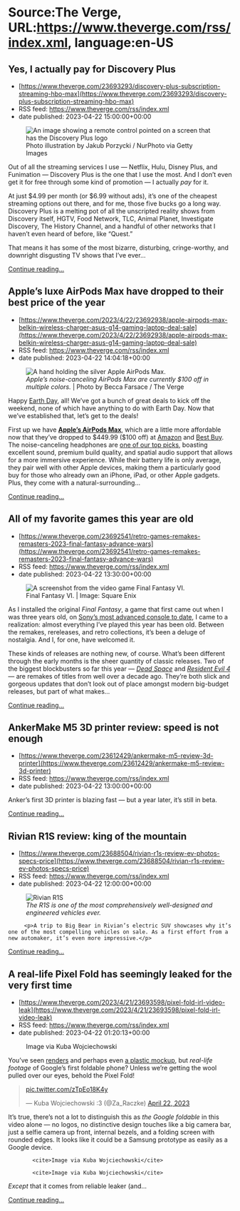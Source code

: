 # Source:The Verge, URL:https://www.theverge.com/rss/index.xml, language:en-US

## Yes, I actually pay for Discovery Plus
 - [https://www.theverge.com/23693293/discovery-plus-subscription-streaming-hbo-max](https://www.theverge.com/23693293/discovery-plus-subscription-streaming-hbo-max)
 - RSS feed: https://www.theverge.com/rss/index.xml
 - date published: 2023-04-22 15:00:00+00:00

<figure>
      <img alt="An image showing a remote control pointed on a screen that has the Discovery Plus logo" src="https://cdn.vox-cdn.com/thumbor/YPZg6CKN4mEVfGjDDDFPVQO25Qk=/0x0:3543x2362/1310x873/cdn.vox-cdn.com/uploads/chorus_image/image/72206572/1238343880.0.jpg" />
        <figcaption>Photo illustration by Jakub Porzycki / NurPhoto via Getty Images</figcaption>
    </figure>

  <p id="mkslAC">Out of all the streaming services I use — Netflix, Hulu, Disney Plus, and Funimation — Discovery Plus is the one that I use the most. And I don’t even get it for free through some kind of promotion — I actually <em>pay</em> for it.</p>
<p id="SQ6jui">At just $4.99 per month (or $6.99 without ads), it’s one of the cheapest streaming options out there, and for me, those five bucks go a long way. Discovery Plus is a melting pot of all the unscripted reality shows from Discovery itself, HGTV, Food Network, TLC, Animal Planet, Investigate Discovery, The History Channel, and a handful of other networks that I haven’t even heard of before, like “Quest.” </p>
<p id="wT4ExQ">That means it has some of the most bizarre, disturbing, cringe-worthy, and downright disgusting TV shows that I’ve ever...</p>
  <p>
    <a href="https://www.theverge.com/23693293/discovery-plus-subscription-streaming-hbo-max">Continue reading&hellip;</a>
  </p>

## Apple’s luxe AirPods Max have dropped to their best price of the year
 - [https://www.theverge.com/2023/4/22/23692938/apple-airpods-max-belkin-wireless-charger-asus-g14-gaming-laptop-deal-sale](https://www.theverge.com/2023/4/22/23692938/apple-airpods-max-belkin-wireless-charger-asus-g14-gaming-laptop-deal-sale)
 - RSS feed: https://www.theverge.com/rss/index.xml
 - date published: 2023-04-22 14:04:18+00:00

<figure>
      <img alt="A hand holding the silver Apple AirPods Max." src="https://cdn.vox-cdn.com/thumbor/i0MLEvo57r7jkuNWWMSlY7OFUcg=/59x0:1982x1282/1310x873/cdn.vox-cdn.com/uploads/chorus_image/image/72206470/IMG_6828_3.0.jpg" />
        <figcaption><em>Apple’s noise-canceling AirPods Max are currently $100 off in multiple colors.</em> | Photo by Becca Farsace / The Verge</figcaption>
    </figure>

  <p id="D2iUGu">Happy <a href="https://www.theverge.com/23688450/earth-day-2023-green-greenwashed-brands-climate-plastic-pollution">Earth Day</a>, all! We’ve got a bunch of great deals to kick off the weekend, none of which have anything to do with Earth Day. Now that we’ve established that, let’s get to the deals!</p>
<div class="c-float-left c-float-hang"><aside id="mex3TF"><div></div></aside></div>
<p id="67SLy6">First up we have <a href="https://www.theverge.com/22177494/apple-airpods-max-headphones-review-price-features"><strong>Apple’s AirPods Max</strong></a>, which<strong> </strong>are a little more affordable now that they’ve dropped to $449.99 ($100 off) at <a href="https://www.amazon.com/Headphones-Cancelling-Transparency-Bluetooth-Headphones/dp/B08PZJN7BD?tag=theverge02-20" rel="sponsored nofollow noopener" target="_blank">Amazon</a> and <a href="https://howl.me/cjAolo1LzFz">Best Buy</a>. The noise-canceling headphones are <a href="https://www.theverge.com/21345733/best-noise-canceling-headphones">one of our top picks</a>, boasting excellent sound, premium build quality, and spatial audio support that allows for a more immersive experience. While their battery life is only average, they pair well with other Apple devices, making them a particularly good buy for those who already own an iPhone, iPad, or other Apple gadgets. Plus, they come with a natural-surrounding...</p>
  <p>
    <a href="https://www.theverge.com/2023/4/22/23692938/apple-airpods-max-belkin-wireless-charger-asus-g14-gaming-laptop-deal-sale">Continue reading&hellip;</a>
  </p>

## All of my favorite games this year are old
 - [https://www.theverge.com/23692541/retro-games-remakes-remasters-2023-final-fantasy-advance-wars](https://www.theverge.com/23692541/retro-games-remakes-remasters-2023-final-fantasy-advance-wars)
 - RSS feed: https://www.theverge.com/rss/index.xml
 - date published: 2023-04-22 13:30:00+00:00

<figure>
      <img alt="A screenshot from the video game Final Fantasy VI." src="https://cdn.vox-cdn.com/thumbor/mz3BTXBORwm04m10j5J40kAEtQM=/37x0:1657x1080/1310x873/cdn.vox-cdn.com/uploads/chorus_image/image/72206375/7_EN_png_jpgcopy.0.jpg" />
        <figcaption>Final Fantasy VI. | Image: Square Enix</figcaption>
    </figure>

  <p id="omp2WZ">As I installed the original <em>Final Fantasy</em>, a game that first came out when I was three years old, on <a href="https://www.theverge.com/21550146/sony-playstation-5-ps5-review">Sony’s most advanced console to date</a>, I came to a realization: almost everything I’ve played this year has been old. Between the remakes, rereleases, and retro collections, it’s been a deluge of nostalgia. And I, for one, have welcomed it.</p>
<p id="Ba7w6Y">These kinds of releases are nothing new, of course. What’s been different through the early months is the sheer quantity of classic releases. Two of the biggest blockbusters so far this year — <a href="https://www.theverge.com/23567481/dead-space-remake-ea-motive-ps5-xbox-pc-review"><em>Dead Space</em></a> and <a href="https://www.theverge.com/23642938/resident-evil-4-remake-review-xbox-ps5-steam"><em>Resident Evil 4</em></a> — are remakes of titles from well over a decade ago. They’re both slick and gorgeous updates that don’t look out of place amongst modern big-budget releases, but part of what makes...</p>
  <p>
    <a href="https://www.theverge.com/23692541/retro-games-remakes-remasters-2023-final-fantasy-advance-wars">Continue reading&hellip;</a>
  </p>

## AnkerMake M5 3D printer review: speed is not enough
 - [https://www.theverge.com/23612429/ankermake-m5-review-3d-printer](https://www.theverge.com/23612429/ankermake-m5-review-3d-printer)
 - RSS feed: https://www.theverge.com/rss/index.xml
 - date published: 2023-04-22 13:00:00+00:00

<p>Anker’s first 3D printer is blazing fast — but a year later, it’s still in beta.</p>
  <p>
    <a href="https://www.theverge.com/23612429/ankermake-m5-review-3d-printer">Continue reading&hellip;</a>
  </p>

## Rivian R1S review: king of the mountain
 - [https://www.theverge.com/23688504/rivian-r1s-review-ev-photos-specs-price](https://www.theverge.com/23688504/rivian-r1s-review-ev-photos-specs-price)
 - RSS feed: https://www.theverge.com/rss/index.xml
 - date published: 2023-04-22 12:00:00+00:00

<figure>
      <img alt="Rivian R1S" src="https://cdn.vox-cdn.com/thumbor/aMreEQNs8oV998Y3BvFhQBo30S4=/0x0:2048x1365/1310x873/cdn.vox-cdn.com/uploads/chorus_image/image/72206173/236609_Rivian_R1S_review_DGolson_001.0.jpg" />
        <figcaption><em>The R1S is one of the most comprehensively well-designed and engineered vehicles ever.</em></figcaption>
    </figure>


  		 <p>A trip to Big Bear in Rivian’s electric SUV showcases why it’s one of the most compelling vehicles on sale. As a first effort from a new automaker, it’s even more impressive.</p>
  <p>
    <a href="https://www.theverge.com/23688504/rivian-r1s-review-ev-photos-specs-price">Continue reading&hellip;</a>
  </p>

## A real-life Pixel Fold has seemingly leaked for the very first time
 - [https://www.theverge.com/2023/4/21/23693598/pixel-fold-irl-video-leak](https://www.theverge.com/2023/4/21/23693598/pixel-fold-irl-video-leak)
 - RSS feed: https://www.theverge.com/rss/index.xml
 - date published: 2023-04-22 01:20:13+00:00

<figure>
      <img alt="" src="https://cdn.vox-cdn.com/thumbor/-t2EJ8IZSZDDHuGZVM687q-LwI8=/0x0:1437x958/1310x873/cdn.vox-cdn.com/uploads/chorus_image/image/72205490/pixel_fold_leak_3.0.jpg" />
        <figcaption>Image via Kuba Wojciechowski</figcaption>
    </figure>

  <p id="UtVkMw">You’ve seen <a href="https://www.theverge.com/2022/12/8/23500176/google-pixel-fold-leaked-renders-size-specs-rumors">renders</a> and perhaps even <a href="https://www.theverge.com/2023/1/16/23557951/pixel-fold-dummy-mockup-dave2d-hands-on-leak">a plastic mockup</a>, but <em>real-life footage</em> of Google’s first foldable phone? Unless we’re getting the wool pulled over our eyes, behold the Pixel Fold!</p>
<div id="LIRp7h">
<blockquote class="twitter-tweet">
<p dir="ltr" lang="qme">    <a href="https://t.co/zTpEo18K4y">pic.twitter.com/zTpEo18K4y</a></p>— Kuba Wojciechowski :3 (@Za_Raczke) <a href="https://twitter.com/Za_Raczke/status/1649570662292357120?ref_src=twsrc%5Etfw">April 22, 2023</a>
</blockquote>

</div>
<p id="GlL7lI">It’s true, there’s not a lot to distinguish this as <em>the Google foldable</em> in this video alone — no logos, no distinctive design touches like a big camera bar, just a selfie camera up front, internal bezels, and a folding screen with rounded edges. It looks like it could be a Samsung prototype as easily as a Google device. </p>
  <figure class="e-image">
        
      <cite>Image via Kuba Wojciechowski</cite>
  </figure>
  <figure class="e-image">
        
      <cite>Image via Kuba Wojciechowski</cite>
  </figure>
<p id="qgK198"><em>Except</em> that it comes from reliable leaker (and...</p>
  <p>
    <a href="https://www.theverge.com/2023/4/21/23693598/pixel-fold-irl-video-leak">Continue reading&hellip;</a>
  </p>


